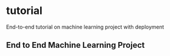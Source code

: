 # tutorial
End-to-end tutorial on machine learning project with deployment

## End  to End Machine Learning Project
